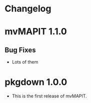 Changelog
=========

# mvMAPIT 1.1.0

## Bug Fixes

* Lots of them

# pkgdown 1.0.0

* This is the first release of mvMAPIT.
